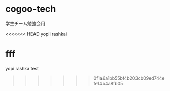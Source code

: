 # cogoo-tech
学生チーム勉強会用

<<<<<<< HEAD
yopii
rashkai

fff
=======
yopi
rashka
test
>>>>>>> 0f1a6a1bb55bf4b203cb09ed744efe14b4a8fb05
